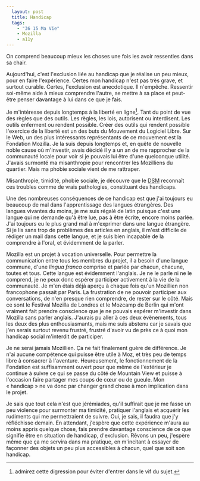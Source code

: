 ```yaml
---
  layout: post
  title: Handicap
  tags:
    - "36 15 Ma Vie"
    - Mozilla
    - a11y
---
```


On comprend beaucoup mieux les choses une fois les avoir ressenties dans sa chair. 

Aujourd'hui, c'est l'exclusion liée au handicap que je réalise un peu mieux, pour en faire l'expérience. Certes mon handicap n'est pas très grave, et surtout curable. Certes, l'exclusion est anecdotique. Il n'empêche. Ressentir soi-même aide à mieux comprendre l'autre, se mettre à sa place et peut-être penser davantage à lui dans ce que je fais.

Je m'intéresse depuis longtemps à la liberté en ligne[^digression]. Tant du point de vue des règles que des outils. Les règles, les lois, autorisent ou interdisent. Les outils enferment ou rendent possible. Créer des outils qui rendent possible l'exercice de la liberté est un des buts du Mouvement du Logiciel Libre. Sur le Web, un des plus intéressants représentants de ce mouvement est la Fondation Mozilla. Je la suis depuis longtemps et, en quête de nouvelle noble cause où m'investir, avais décidé il y a un an de me rapprocher de la communauté locale pour voir si je pouvais lui être d'une quelconque utilité. J'avais surmonté ma misanthropie pour rencontrer les Mozilliens du quartier. Mais ma phobie sociale vient de me rattraper.

[^digression]: admirez cette digression pour éviter d'entrer dans le vif du sujet.

Misanthropie, timidité, phobie sociale, je découvre que le [DSM][dsm] reconnaît ces troubles comme de vrais pathologies, constituant des handicaps.

[dsm]: http://fr.wikipedia.org/wiki/Manuel_diagnostique_et_statistique_des_troubles_mentaux

Une des nombreuses conséquences de ce handicap est que j'ai toujours eu beaucoup de mal dans l'apprentissage des langues étrangères. Des langues vivantes du moins, je me suis régalé de latin puisque c'est une langue qui ne demande qu'à être lue, pas à être écrite, encore moins parlée. J'ai toujours eu le plus grand mal à m'exprimer dans une langue étrangère. Si je lis sans trop de problèmes des articles en anglais, il m'est difficile de rédiger un mail dans cette langue, et je suis bien incapable de la comprendre à l'oral, et évidemment de la parler.

Mozilla est un projet à vocation universelle. Pour permettre la communication entre tous les membres du projet, il a besoin d'une langue commune, d'une *lingua franca* comprise et parlée par chacun, chacune, toutes et tous. Cette langue est évidemment l'anglais. Je ne le parle ni ne le comprend, je ne peux donc espérer participer activement à la vie de la communauté. Je m'en étais déjà aperçu à chaque fois qu'un Mozillien non francophone passait par Paris. La frustration de ne pouvoir participer aux conversations, de n'en presque rien comprendre, de rester sur le côté. Mais ce sont le Festival Mozilla de Londres et le Mozcamp de Berlin qui m'ont vraiment fait prendre conscience que je ne pouvais espérer m'investir dans Mozilla sans parler anglais. J'aurais pu aller à ces deux évènements, tous les deux des plus enthousiasmants, mais me suis abstenu car je savais que j'en serais surtout revenu frustré, frustré d'avoir vu de près ce à quoi mon handicap social m'interdit de participer.

Je ne serai jamais Mozillien. Ça ne fait finalement guère de différence. Je n'ai aucune compétence qui puisse être utile à Moz, et très peu de temps libre à consacrer à l'aventure. Heureusement, le fonctionnement de la Fondation est suffisamment ouvert pour que même de l'extérieur je continue à suivre ce qui se passe du côté de Mountain View et puisse à l'occasion faire partager mes coups de cœur ou de gueule. Mon «&nbsp;handicap&nbsp;» ne va donc par changer grand chose à mon implication dans le projet. 

Je sais que tout cela n'est que jérémiades, qu'il suffirait que je me fasse un peu violence pour surmonter ma timidité, pratiquer l'anglais et acquérir les rudiments qui me permettraient de suivre. Oui, je sais, il faudra que j'y réfléchisse demain. En attendant, j'espère que cette expérience m'aura au moins appris quelque chose, fais prendre davantage conscience de ce que signifie être en situation de handicap, d'exclusion. Rêvons un peu, j'espère même que ça me servira dans ma pratique, en m'incitant à essayer de façonner des objets un peu plus accessibles à chacun, quel que soit son handicap.
